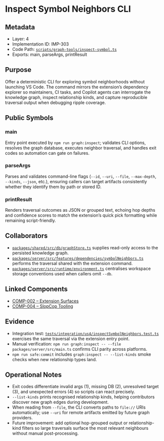 # Inspect Symbol Neighbors CLI

## Metadata
- Layer: 4
- Implementation ID: IMP-303
- Code Path: [`scripts/graph-tools/inspect-symbol.ts`](../../../scripts/graph-tools/inspect-symbol.ts)
- Exports: main, parseArgs, printResult

## Purpose
Offer a deterministic CLI for exploring symbol neighborhoods without launching VS Code. The command mirrors the extension’s dependency explorer so maintainers, CI tasks, and Copilot agents can interrogate the knowledge graph, inspect relationship kinds, and capture reproducible traversal output when debugging ripple coverage.

## Public Symbols

### main
Entry point executed by `npm run graph:inspect`; validates CLI options, resolves the graph database, executes neighbor traversal, and handles exit codes so automation can gate on failures.

### parseArgs
Parses and validates command-line flags (`--id`, `--uri`, `--file`, `--max-depth`, `--kinds`, `--json`, etc.), ensuring callers can target artifacts consistently whether they identify them by path or stored ID.

### printResult
Renders traversal outcomes as JSON or grouped text, echoing hop depths and confidence scores to match the extension’s quick pick formatting while remaining script-friendly.

## Collaborators
- [`packages/shared/src/db/graphStore.ts`](../../../packages/shared/src/db/graphStore.ts) supplies read-only access to the persisted knowledge graph.
- [`packages/server/src/features/dependencies/symbolNeighbors.ts`](../../../packages/server/src/features/dependencies/symbolNeighbors.ts) performs the traversal shared with the extension command.
- [`packages/server/src/runtime/environment.ts`](../../../packages/server/src/runtime/environment.ts) centralises workspace storage conventions used when callers omit `--db`.

## Linked Components
- [COMP-002 – Extension Surfaces](../../layer-3/extension-surfaces.mdmd.md#imp303-inspectsymbolneighbors-cli)
- [COMP-004 – SlopCop Tooling](../../layer-3/slopcop.mdmd.md#imp303-inspectsymbolneighbors-cli)

## Evidence
- Integration test: [`tests/integration/us4/inspectSymbolNeighbors.test.ts`](../../../tests/integration/us4/inspectSymbolNeighbors.test.ts) exercises the same traversal via the extension entry point.
- Manual verification: `npm run graph:inspect -- --file packages/server/src/main.ts` confirms CLI parity across platforms.
- `npm run safe:commit` includes `graph:inspect -- --list-kinds` smoke checks when new relationship types land.

## Operational Notes
- Exit codes differentiate invalid args (1), missing DB (2), unresolved target (3), and unexpected errors (4) so scripts can react precisely.
- `--list-kinds` prints recognised relationship kinds, helping contributors discover new graph edges during development.
- When reading from `--file`, the CLI converts paths to `file://` URIs automatically; use `--uri` for remote artifacts emitted by future graph providers.
- Future improvement: add optional hop-grouped output or relationship-kind filters so large traversals surface the most relevant neighbours without manual post-processing.
